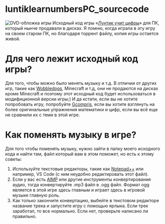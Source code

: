 # luntiklearnumbersPC_sourcecode
![DVD-обложка игры](https://img.mvideo.ru/Pdb/40053829b.jpg)
Исходный код игры «[Лунтик учит цифры](https://gamestracker.org/torrents/pc/dlja_detej/luntik_uchit_cifry/20-1-0-3059)» для ПК, который нынче продавали в дисках. Я помню, когда играла в эту игру на своем старом ПК, но благодаря торрент файлу, копия игры остается живой.
# Для чего лежит исходный код игры?
Для того, чтобы можно было менять музыку и т.д. В отличии от других игр, такие как [Wobbledogs](https://wobbledogs.com/), Minecraft и т.д, они не продаются на дисках кроме Minecraft и поэтому этот исходный код будет использоваться в модифиционной версии игры;) И да кстати, если вы не хотите попробовать игру, попробуйте [Gcompris](https://gcompris.net/index-ru.html), если вы хотите взглянуть на более оригинальные упражнения математики и цифр, если вы всё еще не сравнили их с теми в этой игре.
# Как поменять музыку в игре?
Для того чтобы поменять музыку, нужно зайти в папку моего исходного кода и найти там, файл который вам в этом поможет, но есть к этому советы:
1. Используйте текстовые редакторы, такие как [Notepad++](https://notepad-plus-plus.org/) или например, VS Code (с ним неудобно редактировать этот файл).
2. Если у вас есть [AIMP](https://www.aimp.ru/) или другие инструменты конвертирования аудио, тогда конвертируйте .mp3 файл в .ogg файл. Формат ogg является в этой игре здесь главным и играет здесь в игровой музыке главную роль.
3. Как только закончите конвертацию, выбейте в текстовом редакторе название трека и запустите игру с помощью ярлыка. Если трек заработал, то все нормально. Если нет, проверьте написано ли правильно.
 
